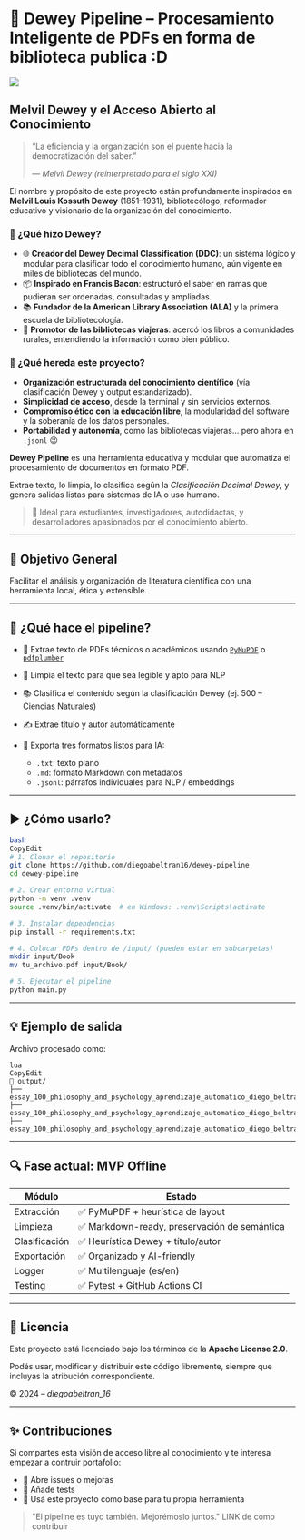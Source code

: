 # 📘 Dewey Pipeline – Procesamiento Inteligente de PDFs en forma de biblioteca publica :D

![](https://github.com/diegoabeltran16/dewey-pipeline/actions/workflows/test.yml/badge.svg)

## Melvil Dewey y el Acceso Abierto al Conocimiento

> “La eficiencia y la organización son el puente hacia la democratización del saber.”
> 
> 
> — *Melvil Dewey (reinterpretado para el siglo XXI)*
> 

El nombre y propósito de este proyecto están profundamente inspirados en **Melvil Louis Kossuth Dewey** (1851–1931), bibliotecólogo, reformador educativo y visionario de la organización del conocimiento.

### 🧠 ¿Qué hizo Dewey?

- 🌐 **Creador del Dewey Decimal Classification (DDC)**: un sistema lógico y modular para clasificar todo el conocimiento humano, aún vigente en miles de bibliotecas del mundo.
- 📦 **Inspirado en Francis Bacon**: estructuró el saber en ramas que pudieran ser ordenadas, consultadas y ampliadas.
- 📚 **Fundador de la American Library Association (ALA)** y la primera escuela de bibliotecología.
- 🚐 **Promotor de las bibliotecas viajeras**: acercó los libros a comunidades rurales, entendiendo la información como bien público.

### 🌱 ¿Qué hereda este proyecto?

- **Organización estructurada del conocimiento científico** (vía clasificación Dewey y output estandarizado).
- **Simplicidad de acceso**, desde la terminal y sin servicios externos.
- **Compromiso ético con la educación libre**, la modularidad del software y la soberanía de los datos personales.
- **Portabilidad y autonomía**, como las bibliotecas viajeras... pero ahora en `.jsonl` 😉

**Dewey Pipeline** es una herramienta educativa y modular que automatiza el procesamiento de documentos en formato PDF.

Extrae texto, lo limpia, lo clasifica según la *Clasificación Decimal Dewey*, y genera salidas listas para sistemas de IA o uso humano.

> 🧠 Ideal para estudiantes, investigadores, autodidactas, y desarrolladores apasionados por el conocimiento abierto.
> 

---

## 🎯 Objetivo General

Facilitar el análisis y organización de literatura científica con una herramienta local, ética y extensible.

---

## 🔧 ¿Qué hace el pipeline?

- 📄 Extrae texto de PDFs técnicos o académicos usando [`PyMuPDF`](https://pymupdf.readthedocs.io/en/latest/) o [`pdfplumber`](https://github.com/jsvine/pdfplumber)

- 🧹 Limpia el texto para que sea legible y apto para NLP
- 📚 Clasifica el contenido según la clasificación Dewey (ej. 500 – Ciencias Naturales)
- ✍️ Extrae título y autor automáticamente
- 💾 Exporta tres formatos listos para IA:
    - `.txt`: texto plano
    - `.md`: formato Markdown con metadatos
    - `.jsonl`: párrafos individuales para NLP / embeddings

---

## ▶️ ¿Cómo usarlo?

```bash
bash
CopyEdit
# 1. Clonar el repositorio
git clone https://github.com/diegoabeltran16/dewey-pipeline
cd dewey-pipeline

# 2. Crear entorno virtual
python -m venv .venv
source .venv/bin/activate  # en Windows: .venv\Scripts\activate

# 3. Instalar dependencias
pip install -r requirements.txt

# 4. Colocar PDFs dentro de /input/ (pueden estar en subcarpetas)
mkdir input/Book
mv tu_archivo.pdf input/Book/

# 5. Ejecutar el pipeline
python main.py

```

---

## 💡 Ejemplo de salida

Archivo procesado como:

```
lua
CopyEdit
📁 output/
├── essay_100_philosophy_and_psychology_aprendizaje_automatico_diego_beltran.txt
├── essay_100_philosophy_and_psychology_aprendizaje_automatico_diego_beltran.md
├── essay_100_philosophy_and_psychology_aprendizaje_automatico_diego_beltran.jsonl

```

---

## 🔍 Fase actual: MVP Offline

| Módulo | Estado |
| --- | --- |
| Extracción | ✅ PyMuPDF + heurística de layout |
| Limpieza | ✅ Markdown-ready, preservación de semántica |
| Clasificación | ✅ Heurística Dewey + título/autor |
| Exportación | ✅ Organizado y AI-friendly |
| Logger | ✅ Multilenguaje (es/en) |
| Testing | ✅ Pytest + GitHub Actions CI |


---

## 📄 Licencia

Este proyecto está licenciado bajo los términos de la **Apache License 2.0**.

Podés usar, modificar y distribuir este código libremente, siempre que incluyas la atribución correspondiente.

© 2024 – *diegoabeltran_16*

---

## ✨ Contribuciones

Si compartes esta visión de acceso libre al conocimiento y te interesa empezar a contruir portafolio:

- 💬 Abre issues o mejoras
- 🧪 Añade tests
- 🤝 Usá este proyecto como base para tu propia herramienta

> "El pipeline es tuyo también. Mejorémoslo juntos." LINK de como contribuir
>
